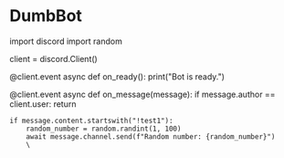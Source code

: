 # DumbBot
import discord
import random

client = discord.Client()

@client.event
async def on_ready():
    print("Bot is ready.")

@client.event
async def on_message(message):
    if message.author == client.user:
        return

    if message.content.startswith("!test1"):
        random_number = random.randint(1, 100)
        await message.channel.send(f"Random number: {random_number}")
        \
